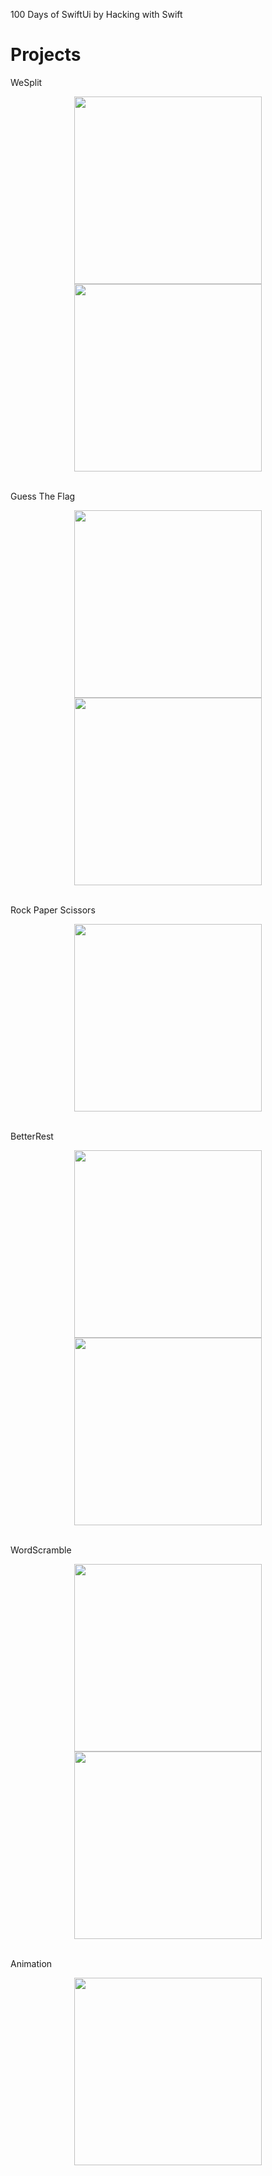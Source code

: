 100 Days of SwiftUi by Hacking with Swift

# Projects
WeSplit
<div style="text-align: center;">
  <img src="./WeSplit-app/Screenshots/WeSplit-1.png" width="300px"/>
  <img src="./WeSplit-app/Screenshots/WeSplit-2.png" width="300px"/>
</div>

<br/>

Guess The Flag
<div style="text-align: center;">
  <img src="./GuessTheFlag-app/Screenshots/GuessTheFlag-1.png" width="300px"/>
  <img src="./GuessTheFlag-app/Screenshots/GuessTheFlag-2.png" width="300px"/>
</div>

<br/>

Rock Paper Scissors
<div style="text-align: center;">
  <img src="./RockPaperScissors-app/Screenshots/RockPaperScissors.png" width="300px"/>
</div>

<br/>

BetterRest
<div style="text-align: center;">
  <img src="./BetterRest-app/Screenshots/BetterRest-1.png" width="300px"/>
  <img src="./BetterRest-app/Screenshots/BetterRest-2.png" width="300px"/>
</div>

<br/>

WordScramble
<div style="text-align: center;">
  <img src="./WordScramble-app/Screenshots/WordScramble-1.png" width="300px"/>
  <img src="./WordScramble-app/Screenshots/WordScramble-2.png" width="300px"/>
</div>

<br/>

Animation
<div style="text-align: center;">
  <img src="./Animations-app/Screenshots/Animation-1.png" width="300px"/>
</div>
